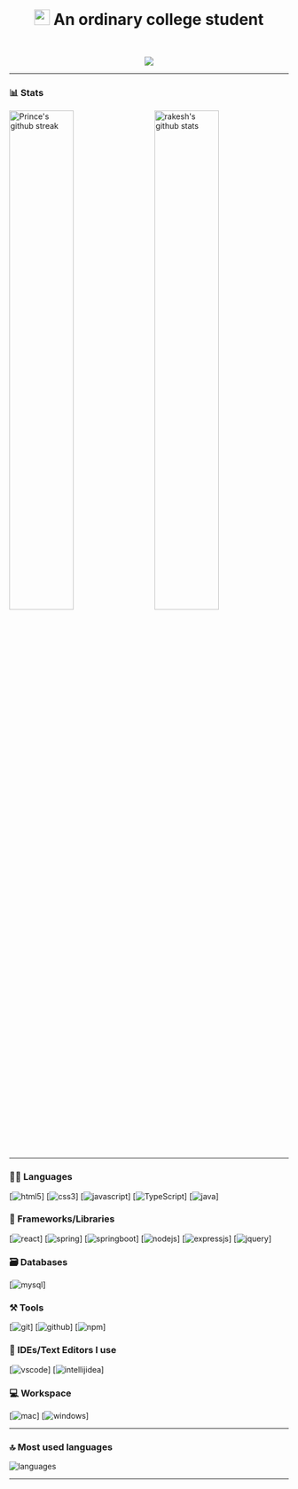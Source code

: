 


<h1 align="center"><img src="https://media.giphy.com/media/hvRJCLFzcasrR4ia7z/giphy.gif" width="28"> An ordinary college student </h1>

<br />

<p align="center">
  <img src="https://github-profile-trophy.vercel.app/?username=redyouzi&column=8&theme=onedark"/>
</p>

---

### 📊 Stats

<img src="https://github-readme-stats.vercel.app/api?username=redyouzi&include_all_commits=true&show_icons=true&theme=tokyonight&hide_border=true" alt="rakesh's github stats" width="48%" align="right" >
<img src="https://github-readme-streak-stats.herokuapp.com/?user=redyouzi&theme=tokyonight&hide_border=true" alt="Prince's github streak" width="48%" >

---

### 🧑‍💻 Languages

[![html5](https://img.shields.io/badge/HTML5-E34F26?style=for-the-badge&logo=html5&logoColor=white)]
[![css3](https://img.shields.io/badge/CSS3-1572B6?style=for-the-badge&logo=css3&logoColor=white)]
[![javascript](https://img.shields.io/badge/JavaScript-323330?style=for-the-badge&logo=javascript&logoColor=F7DF1E)]
[![TypeScript](https://img.shields.io/badge/TypeScript-007ACC?style=for-the-badge&logo=typescript&logoColor=white)]
[![java](https://img.shields.io/badge/Java-ED8B00?style=for-the-badge&logo=java&logoColor=white)]

### 🧩 Frameworks/Libraries

[![react](https://img.shields.io/badge/Vue-323330?style=for-the-badge&logo=vue.js&logoColor=22aa22)]
[![spring](https://img.shields.io/badge/Spring-6DB33F?style=for-the-badge&logo=spring&logoColor=white)]
[![springboot](https://img.shields.io/badge/SpringBoot-6DB33F?style=for-the-badge&logo=springboot&logoColor=white)]
[![nodejs](https://img.shields.io/badge/Node.js-339933?style=for-the-badge&logo=nodedotjs&logoColor=white)]
[![expressjs](https://img.shields.io/badge/Express.js-000000?style=for-the-badge&logo=express&logoColor=white)]
[![jquery](https://img.shields.io/badge/jQuery-0769AD?style=for-the-badge&logo=jquery&logoColor=white)]

### 🗃️ Databases

[![mysql](https://img.shields.io/badge/MySQL-005C84?style=for-the-badge&logo=mysql&logoColor=white)]

### ⚒️ Tools

[![git](https://img.shields.io/badge/GIT-E44C30?style=for-the-badge&logo=git&logoColor=white)]
[![github](https://img.shields.io/badge/GitHub-100000?style=for-the-badge&logo=github&logoColor=white)]
[![npm](https://img.shields.io/badge/npm-CB3837?style=for-the-badge&logo=npm&logoColor=white)]

### 🧠 IDEs/Text Editors I use

[![vscode](https://img.shields.io/badge/Visual_Studio_Code-0078D4?style=for-the-badge&logo=visual%20studio%20code&logoColor=white)]
[![intellijidea](https://img.shields.io/badge/IntelliJ_IDEA-000000?style=for-the-badge&logo=intellijidea%20studio%20code&logoColor=white)]

### 💻 Workspace

[![mac](https://img.shields.io/badge/MacOS-000000?style=for-the-badge&logo=macOS&logoColor=white)]
[![windows](https://img.shields.io/badge/Windows-0078D6?style=for-the-badge&logo=windows&logoColor=white)]

---

### 🔝 Most used languages
  <img alt="languages" src="https://github-readme-stats.vercel.app/api/top-langs/?username=redyouzi&theme=tokyonight&hide_border=true&hide=Jupyter%20Notebook,css,html,scss,python&layout=compact" />

---




<!--
**redyouzi/redyouzi** is a ✨ _special_ ✨ repository because its `README.md` (this file) appears on your GitHub profile.

Here are some ideas to get you started:

- 🔭 I’m currently working on ...
- 🌱 I’m currently learning ...
- 👯 I’m looking to collaborate on ...
- 🤔 I’m looking for help with ...
- 💬 Ask me about ...
- 📫 How to reach me: ...
- 😄 Pronouns: ...
- ⚡ Fun fact: ...
-->
